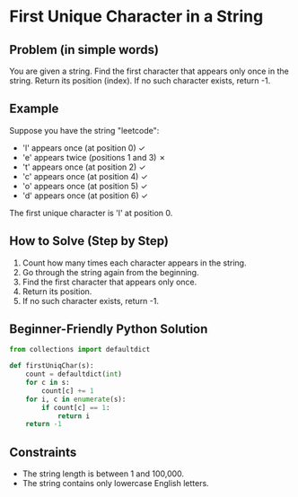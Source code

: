 # First Unique Character in a String

## Problem (in simple words)
You are given a string. Find the first character that appears only once in the string. Return its position (index). If no such character exists, return -1.

## Example
Suppose you have the string "leetcode":
- 'l' appears once (at position 0) ✓
- 'e' appears twice (positions 1 and 3) ✗
- 't' appears once (at position 2) ✓
- 'c' appears once (at position 4) ✓
- 'o' appears once (at position 5) ✓
- 'd' appears once (at position 6) ✓

The first unique character is 'l' at position 0.

## How to Solve (Step by Step)
1. Count how many times each character appears in the string.
2. Go through the string again from the beginning.
3. Find the first character that appears only once.
4. Return its position.
5. If no such character exists, return -1.

## Beginner-Friendly Python Solution
```python
from collections import defaultdict

def firstUniqChar(s):
    count = defaultdict(int)
    for c in s:
        count[c] += 1
    for i, c in enumerate(s):
        if count[c] == 1:
            return i
    return -1
```

## Constraints
- The string length is between 1 and 100,000.
- The string contains only lowercase English letters. 